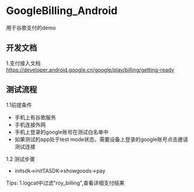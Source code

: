 # GoogleBilling_Android
用于谷歌支付的demo

## 开发文档
1.支付接入文档
https://developer.android.google.cn/google/play/billing/getting-ready


## 测试流程
1.1前提条件
- 手机上有谷歌服务
- 手机连接外网
- 手机上登录的google账号在测试白名单中
- 如果测试的app处于test mode状态，需要设备上登录的google账号点击邀请测试连接

1.2 测试步骤
- initsdk->initTASDK->showgoods->pay

Tips:
1.logcat中过滤"roy_billing",查看详细支付结果


